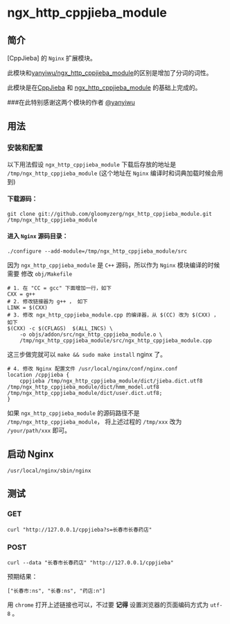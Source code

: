 # ngx\_http\_cppjieba\_module

## 简介

[CppJieba] 的 `Nginx` 扩展模块。

此模块和[yanyiwu/ngx_http_cppjieba_module](https://github.com/yanyiwu/ngx_http_cppjieba_module)的区别是增加了分词的词性。

此模块是在[CppJieba](https://github.com/yanyiwu/cppjieba) 和 [ngx_http_cppjieba_module](https://github.com/yanyiwu/ngx_http_cppjieba_module) 的基础上完成的。

###在此特别感谢这两个模块的作者 [@yanyiwu](https://github.com/yanyiwu/)

## 用法


### 安装和配置

以下用法假设 `ngx_http_cppjieba_module` 下载后存放的地址是 `/tmp/ngx_http_cppjieba_module` (这个地址在 `Nginx` 编译时和词典加载时候会用到)   

#### 下载源码：

```
git clone git://github.com/gloomyzerg/ngx_http_cppjieba_module.git /tmp/ngx_http_cppjieba_module
```

#### 进入 `Nginx` 源码目录：

```
./configure --add-module=/tmp/ngx_http_cppjieba_module/src
```

因为 `ngx_http_cppjieba_module` 是 `C++` 源码，所以作为 `Nginx` 模块编译的时候需要 修改 `obj/Makefile`

```
# 1. 在 "CC = gcc" 下面增加一行，如下
CXX = g++
# 2. 修改链接器为 g++ ， 如下
LINK = $(CXX)
# 3. 修改 ngx_http_cppjieba_module.cpp 的编译器，从 $(CC) 改为 $(CXX) ， 如下
$(CXX) -c $(CFLAGS)  $(ALL_INCS) \
    -o objs/addon/src/ngx_http_cppjieba_module.o \
    /tmp/ngx_http_cppjieba_module/src/ngx_http_cppjieba_module.cpp

```

这三步做完就可以 `make && sudo make install` nginx 了。

```
# 4. 修改 Nginx 配置文件 /usr/local/nginx/conf/nginx.conf
location /cppjieba {
    cppjieba /tmp/ngx_http_cppjieba_module/dict/jieba.dict.utf8 /tmp/ngx_http_cppjieba_module/dict/hmm_model.utf8 /tmp/ngx_http_cppjieba_module/dict/user.dict.utf8;
}
```

如果 `ngx_http_cppjieba_module` 的源码路径不是 `/tmp/ngx_http_cppjieba_module`， 将上述过程的 `/tmp/xxx` 改为 `/your/path/xxx` 即可。

## 启动 Nginx

```
/usr/local/nginx/sbin/nginx
```

## 测试 

### GET

```
curl "http://127.0.0.1/cppjieba?s=长春市长春药店"
```

### POST

```
curl --data "长春市长春药店" "http://127.0.0.1/cppjieba"
```

预期结果：

```
["长春市:ns", "长春:ns", "药店:n"]
```

用 `chrome` 打开上述链接也可以，不过要 **记得** 设置浏览器的页面编码方式为 `utf-8` 。
